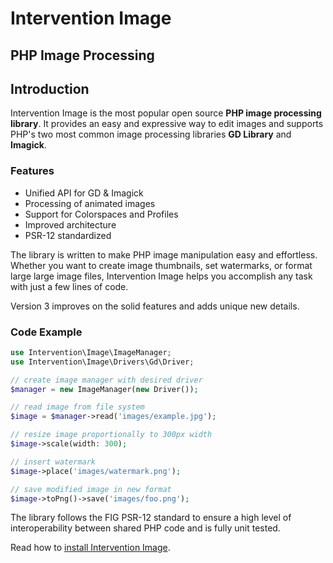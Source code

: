 # Intervention Image

## PHP Image Processing

## Introduction

Intervention Image is the most popular open source **PHP image processing
library**. It provides an easy and expressive way to edit images and supports
PHP's two most common image processing libraries **GD Library** and **Imagick**.

### Features

- Unified API for GD & Imagick
- Processing of animated images
- Support for Colorspaces and Profiles
- Improved architecture
- PSR-12 standardized

The library is written to make PHP image manipulation easy and effortless.
Whether you want to create image thumbnails, set watermarks, or format large
large image files, Intervention Image helps you accomplish any task with just a
few lines of code. 

Version 3 improves on the solid features and adds unique new details.

### Code Example

```php
use Intervention\Image\ImageManager;
use Intervention\Image\Drivers\Gd\Driver;

// create image manager with desired driver
$manager = new ImageManager(new Driver());

// read image from file system
$image = $manager->read('images/example.jpg');

// resize image proportionally to 300px width
$image->scale(width: 300);

// insert watermark
$image->place('images/watermark.png');

// save modified image in new format 
$image->toPng()->save('images/foo.png');

```

The library follows the FIG PSR-12 standard to ensure a high level of
interoperability between shared PHP code and is fully unit tested.

Read how to [install Intervention Image](/v3/introduction/installation).
